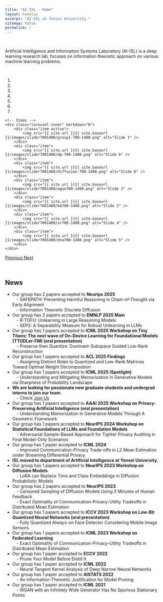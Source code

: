```yaml
---
title: "AI-ISL - Home"
layout: homelay
excerpt: "AI-ISL at Yonsei University."
sitemap: false
permalink: /
---
```


<p> &nbsp;</p>

Artificial Intelligence and Information Systems Laboratory (AI-ISL) is a deep learning research lab, 
focuses on information theoretic approach on various machine learning problems.

<p> &nbsp;</p>


<div markdown="0" id="carousel" class="carousel slide" data-ride="carousel" data-interval="4000" data-pause="hover" >
    <!-- Menu -->
    <ol class="carousel-indicators">
        <li data-target="#carousel" data-slide-to="0" class="active"></li>
        <li data-target="#carousel" data-slide-to="1"></li>
        <li data-target="#carousel" data-slide-to="2"></li>
        <li data-target="#carousel" data-slide-to="3"></li>
        <li data-target="#carousel" data-slide-to="4"></li>
        <li data-target="#carousel" data-slide-to="5"></li>
        <li data-target="#carousel" data-slide-to="6"></li>
    </ol>

    <!-- Items -->
    <div class="carousel-inner" markdown="0">
        <div class="item active">
            <img src="{{ site.url }}{{ site.baseurl }}/images/slider7001400/group1-700-1400.png" alt="Slide 1" />
        </div>
        <div class="item">
            <img src="{{ site.url }}{{ site.baseurl }}/images/slider7001400/dp-700-1400.png" alt="Slide 6" />
        </div>
        <div class="item">
            <img src="{{ site.url }}{{ site.baseurl }}/images/slider7001400/diffusion-700-1400.png" alt="Slide 6" />
        </div>
        <div class="item">
            <img src="{{ site.url }}{{ site.baseurl }}/images/slider7001400/wgan700-1400.png" alt="Slide 3" />
        </div>
        <div class="item">
            <img src="{{ site.url }}{{ site.baseurl }}/images/slider7001400/kd700-1400.png" alt="Slide 2" />
        </div>
        <div class="item">
            <img src="{{ site.url }}{{ site.baseurl }}/images/slider7001400/sr700-1400.png" alt="Slide 4" />
        </div>
        <div class="item">
            <img src="{{ site.url }}{{ site.baseurl }}/images/slider7001400/dna700-1400.png" alt="Slide 5" />
        </div>
    </div>
  <a class="left carousel-control" href="#carousel" role="button" data-slide="prev">
    <span class="glyphicon glyphicon-chevron-left" aria-hidden="true"></span>
    <span class="sr-only">Previous</span>
  </a>
  <a class="right carousel-control" href="#carousel" role="button" data-slide="next">
    <span class="glyphicon glyphicon-chevron-right" aria-hidden="true"></span>
    <span class="sr-only">Next</span>
  </a>
</div>

<p> &nbsp;</p>


## News
<ul>
<li> Our group has 2 papers accepted to <b>Neurips 2025</b><br />
&emsp;- SAFEPATH: Preventing Harmful Reasoning in Chain-of-Thought via Early Alignment <br />
&emsp;- Information Theoretic Discrete Diffusion </li>
<li> Our group has 2 papers accepted to <b>EMNLP 2025 Main</b><br />
&emsp;- R-TOFU: Unlearning in Large Reasoning Models <br />
&emsp;- SEPS: A Separability Measure for Robust Unlearning in LLMs</li>
<li> Our group has 1 papers accepted to <b>ICML 2025 Workshop on Tiny Titans: The next wave of On-Device Learning for Foundational Models (TTODLer-FM) (oral presentation)</b><br />
&emsp;- Preserve then Quantize: Dominant-Subspace Guided Low-Rank Reconstruction</li>
<li> Our group has 1 papers accepted to <b>ACL 2025 Findings</b><br />
&emsp;- Assigning Distinct Roles to Quantized and Low-Rank Matrices Toward Optimal Weight Decomposition</li>
<li> Our group has 1 papers accepted to <b>ICML 2025 (Spotlight)</b><br />
&emsp;- Understanding and Mitigating Memorization in Generative Models via Sharpness of Probability Landscape</li>
<li> <b>We are  looking for passionate new graduate students and undergrad interns to join our team. </b><br />
&emsp;- Check <a href="{{ site.url }}{{ site.baseurl }}/joinus">Join Us</a></li>
<li> Our group has 1 papers accepted to <b>AAAI 2025 Workshop on Privacy-Preserving Artificial Intelligence (oral presentation)</b><br />
&emsp;- Understanding Memorization In Generative Models Through A Geometric Framework</li>
<li> Our group has 1 papers accepted to <b>NeurIPS 2024 Workshop on Statistical Foundations of LLMs and Foundation Models</b><br />
&emsp;- Adversarial Sample-Based Approach for Tighter Privacy Auditing in Final Model-Only Scenarios</li>
<li> Our group has 1 paper accepted to <b>ICML 2024</b><br />
&emsp;- Improved Communication-Privacy Trade-offs in L2 Mean Estimation under Streaming Differential Privacy</li>
<li> <b>ISL moved to department of Artificial Intelligence at Yonsei University.</b><br /> 
<li> Our group has 1 papers accepted to <b>NeurIPS 2023 Workshop on Diffusion Models</b><br />
&emsp;- LoRA can Replace Time and Class Embeddings in Diffusion Probabilistic Models</li>
<li> Our group has 2 papers accepted to <b>NeurIPS 2023</b><br />
&emsp;- Censored Sampling of Diffusion Models Using 3 Minutes of Human Feedback<br />
&emsp;- Exact Optimality of Communication-Privacy-Utility Tradeoffs in Distributed Mean Estimation</li>
<li> Our group has 1 papers accepted to <b>ICCV 2023 Workshop on Low-Bit Quantized Neural Networks (oral presentation)</b><br />
&emsp;- Fully Quantized Always-on Face Detector Considering Mobile Image Sensors</li>
<li> Our group has 1 papers accepted to <b>ICML 2023 Workshop on Federated Learning</b><br />
&emsp;- Exact Optimality of Communication-Privacy-Utility Tradeoffs in Distributed Mean Estimation</li>
<li> Our group has 1 paper accepted to <b>ECCV 2022</b><br />
&emsp;- Prune Your Model Before Distill It</li>
<li> Our group has 1 paper accepted to <b>ICML 2022</b><br />
&emsp;- Neural Tangent Kernel Analysis of Deep Narrow Neural Networks</li>
<li> Our group has 1 paper accepted to <b>AISTATS 2022</b><br />
&emsp;- An Information-Theoretic Justification for Model Pruning</li>
<li> Our group has 1 paper accepted to <b>ICML 2021</b><br />
&emsp;- WGAN with an Infinitely Wide Generator Has No Spurious Stationary Points</li>

